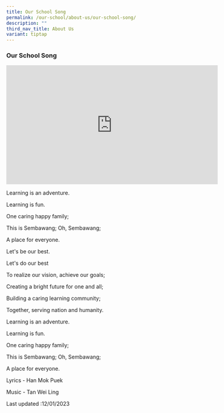 ```yaml
---
title: Our School Song
permalink: /our-school/about-us/our-school-song/
description: ""
third_nav_title: About Us
variant: tiptap
---
```

### Our School Song

<iframe width="560" height="315" src="https://www.youtube.com/embed/VCkVs6eK5NU" title="YouTube video player" frameborder="0" allow="accelerometer; autoplay; clipboard-write; encrypted-media; gyroscope; picture-in-picture; web-share" allowfullscreen=""></iframe>

Learning is an adventure.

Learning is fun.

One caring happy family;

This is Sembawang; Oh, Sembawang;

A place for everyone.

 

 Let's be our best.

Let's do our best

To realize our vision, achieve our goals;

Creating a bright future for one and all;

Building a caring learning community;

Together, serving nation and humanity.

 

 Learning is an adventure.

Learning is fun.

One caring happy family;

This is Sembawang; Oh, Sembawang;

A place for everyone.


Lyrics -  Han Mok Puek

Music -  Tan Wei Ling



Last updated :12/01/2023